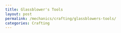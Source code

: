 ```yaml
---
title: Glassblower's Tools
layout: post
permalink: /mechanics/crafting/glassblowers-tools/
categories: Crafting
---
```

